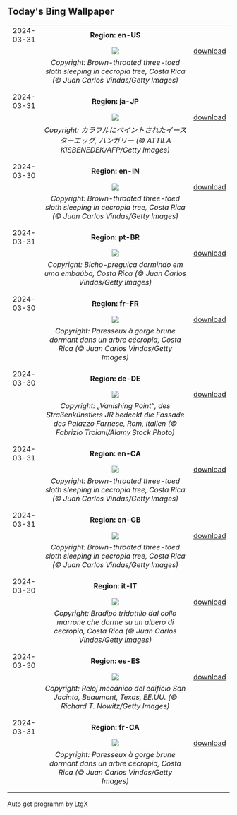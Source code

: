 ## Today's Bing Wallpaper
|      |      |      |
| :----: | :----: | :----: |
|2024-03-31|**Region: en-US**||
||![](https://www.bing.com/th?id=OHR.SleepySloth_EN-US2834457510_UHD.jpg&pid=hp&w=1152&h=648&rs=1&c=4)| [download](https://www.bing.com/th?id=OHR.SleepySloth_EN-US2834457510_UHD.jpg)|
||*Copyright: Brown-throated three-toed sloth sleeping in cecropia tree, Costa Rica (© Juan Carlos Vindas/Getty Images)*
||
|||
|2024-03-31|**Region: ja-JP**||
||![](https://www.bing.com/th?id=OHR.HungarianEggs_JA-JP9558688915_UHD.jpg&pid=hp&w=1152&h=648&rs=1&c=4)| [download](https://www.bing.com/th?id=OHR.HungarianEggs_JA-JP9558688915_UHD.jpg)|
||*Copyright: カラフルにペイントされたイースターエッグ, ハンガリー (© ATTILA KISBENEDEK/AFP/Getty Images)*
||
|||
|2024-03-30|**Region: en-IN**||
||![](https://www.bing.com/th?id=OHR.SleepySloth_EN-IN4281443663_UHD.jpg&pid=hp&w=1152&h=648&rs=1&c=4)| [download](https://www.bing.com/th?id=OHR.SleepySloth_EN-IN4281443663_UHD.jpg)|
||*Copyright: Brown-throated three-toed sloth sleeping in cecropia tree, Costa Rica (© Juan Carlos Vindas/Getty Images)*
||
|||
|2024-03-31|**Region: pt-BR**||
||![](https://www.bing.com/th?id=OHR.SleepySloth_PT-BR0186395932_UHD.jpg&pid=hp&w=1152&h=648&rs=1&c=4)| [download](https://www.bing.com/th?id=OHR.SleepySloth_PT-BR0186395932_UHD.jpg)|
||*Copyright: Bicho-preguiça dormindo em uma embaúba, Costa Rica (© Juan Carlos Vindas/Getty Images)*
||
|||
|2024-03-30|**Region: fr-FR**||
||![](https://www.bing.com/th?id=OHR.SleepySloth_FR-FR0657179763_UHD.jpg&pid=hp&w=1152&h=648&rs=1&c=4)| [download](https://www.bing.com/th?id=OHR.SleepySloth_FR-FR0657179763_UHD.jpg)|
||*Copyright: Paresseux à gorge brune dormant dans un arbre cécropia, Costa Rica (© Juan Carlos Vindas/Getty Images)*
||
|||
|2024-03-30|**Region: de-DE**||
||![](https://www.bing.com/th?id=OHR.PalazzoFarnese_DE-DE4941485496_UHD.jpg&pid=hp&w=1152&h=648&rs=1&c=4)| [download](https://www.bing.com/th?id=OHR.PalazzoFarnese_DE-DE4941485496_UHD.jpg)|
||*Copyright: „Vanishing Point“, des Straßenkünstlers JR bedeckt die Fassade des Palazzo Farnese, Rom, Italien (© Fabrizio Troiani/Alamy Stock Photo)*
||
|||
|2024-03-31|**Region: en-CA**||
||![](https://www.bing.com/th?id=OHR.SleepySloth_EN-CA8767906433_UHD.jpg&pid=hp&w=1152&h=648&rs=1&c=4)| [download](https://www.bing.com/th?id=OHR.SleepySloth_EN-CA8767906433_UHD.jpg)|
||*Copyright: Brown-throated three-toed sloth sleeping in cecropia tree, Costa Rica (© Juan Carlos Vindas/Getty Images)*
||
|||
|2024-03-31|**Region: en-GB**||
||![](https://www.bing.com/th?id=OHR.SleepySloth_EN-GB5265806402_UHD.jpg&pid=hp&w=1152&h=648&rs=1&c=4)| [download](https://www.bing.com/th?id=OHR.SleepySloth_EN-GB5265806402_UHD.jpg)|
||*Copyright: Brown-throated three-toed sloth sleeping in cecropia tree, Costa Rica (© Juan Carlos Vindas/Getty Images)*
||
|||
|2024-03-30|**Region: it-IT**||
||![](https://www.bing.com/th?id=OHR.SleepySloth_IT-IT7892909153_UHD.jpg&pid=hp&w=1152&h=648&rs=1&c=4)| [download](https://www.bing.com/th?id=OHR.SleepySloth_IT-IT7892909153_UHD.jpg)|
||*Copyright: Bradipo tridattilo dal collo marrone che dorme su un albero di cecropia, Costa Rica (© Juan Carlos Vindas/Getty Images)*
||
|||
|2024-03-30|**Region: es-ES**||
||![](https://www.bing.com/th?id=OHR.BeaumontClock_ES-ES6311174961_UHD.jpg&pid=hp&w=1152&h=648&rs=1&c=4)| [download](https://www.bing.com/th?id=OHR.BeaumontClock_ES-ES6311174961_UHD.jpg)|
||*Copyright: Reloj mecánico del edificio San Jacinto, Beaumont, Texas, EE.UU. (© Richard T. Nowitz/Getty Images)*
||
|||
|2024-03-31|**Region: fr-CA**||
||![](https://www.bing.com/th?id=OHR.SleepySloth_FR-CA3957487793_UHD.jpg&pid=hp&w=1152&h=648&rs=1&c=4)| [download](https://www.bing.com/th?id=OHR.SleepySloth_FR-CA3957487793_UHD.jpg)|
||*Copyright: Paresseux à gorge brune dormant dans un arbre cécropia, Costa Rica (© Juan Carlos Vindas/Getty Images)*
||
|||

Auto get programm by LtgX
